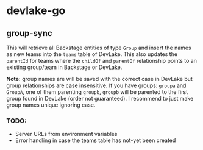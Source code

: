 # devlake-go

## group-sync

This will retrieve all Backstage entities of type `Group` and insert the names as new teams into the `teams` table of DevLake. This also updates the `parentId` for teams where the `childOf` and `parentOf` relationship points to an existing group/team in Backstage or DevLake.

**Note:** group names are will be saved with the correct case in DevLake but group relationships are case insensitive. If you have groups: `groupa` and `GroupA`, one of them parenting `groupb`, `groupb` will be parented to the first group found in DevLake (order not guaranteed). I recommend to just make group names unique ignoring case.

### TODO:

- Server URLs from environment variables
- Error handling in case the teams table has not-yet been created
